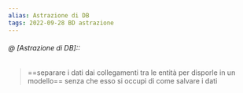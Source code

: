 ```yaml
---
alias: Astrazione di DB
tags: 2022-09-28 BD astrazione
---
```


###### @ [Astrazione di DB]::
> ==separare i dati dai collegamenti tra le entità per disporle in un modello== senza che esso si occupi di come salvare i dati
<!--ID: 1670236971147-->
